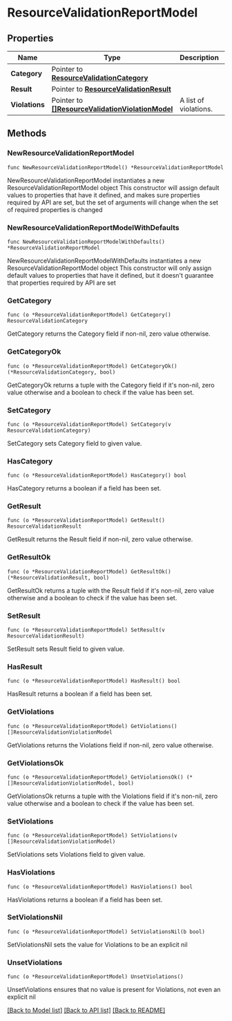 # ResourceValidationReportModel

## Properties

Name | Type | Description | Notes
------------ | ------------- | ------------- | -------------
**Category** | Pointer to [**ResourceValidationCategory**](ResourceValidationCategory.md) |  | [optional] 
**Result** | Pointer to [**ResourceValidationResult**](ResourceValidationResult.md) |  | [optional] 
**Violations** | Pointer to [**[]ResourceValidationViolationModel**](ResourceValidationViolationModel.md) | A list of violations. | [optional] 

## Methods

### NewResourceValidationReportModel

`func NewResourceValidationReportModel() *ResourceValidationReportModel`

NewResourceValidationReportModel instantiates a new ResourceValidationReportModel object
This constructor will assign default values to properties that have it defined,
and makes sure properties required by API are set, but the set of arguments
will change when the set of required properties is changed

### NewResourceValidationReportModelWithDefaults

`func NewResourceValidationReportModelWithDefaults() *ResourceValidationReportModel`

NewResourceValidationReportModelWithDefaults instantiates a new ResourceValidationReportModel object
This constructor will only assign default values to properties that have it defined,
but it doesn't guarantee that properties required by API are set

### GetCategory

`func (o *ResourceValidationReportModel) GetCategory() ResourceValidationCategory`

GetCategory returns the Category field if non-nil, zero value otherwise.

### GetCategoryOk

`func (o *ResourceValidationReportModel) GetCategoryOk() (*ResourceValidationCategory, bool)`

GetCategoryOk returns a tuple with the Category field if it's non-nil, zero value otherwise
and a boolean to check if the value has been set.

### SetCategory

`func (o *ResourceValidationReportModel) SetCategory(v ResourceValidationCategory)`

SetCategory sets Category field to given value.

### HasCategory

`func (o *ResourceValidationReportModel) HasCategory() bool`

HasCategory returns a boolean if a field has been set.

### GetResult

`func (o *ResourceValidationReportModel) GetResult() ResourceValidationResult`

GetResult returns the Result field if non-nil, zero value otherwise.

### GetResultOk

`func (o *ResourceValidationReportModel) GetResultOk() (*ResourceValidationResult, bool)`

GetResultOk returns a tuple with the Result field if it's non-nil, zero value otherwise
and a boolean to check if the value has been set.

### SetResult

`func (o *ResourceValidationReportModel) SetResult(v ResourceValidationResult)`

SetResult sets Result field to given value.

### HasResult

`func (o *ResourceValidationReportModel) HasResult() bool`

HasResult returns a boolean if a field has been set.

### GetViolations

`func (o *ResourceValidationReportModel) GetViolations() []ResourceValidationViolationModel`

GetViolations returns the Violations field if non-nil, zero value otherwise.

### GetViolationsOk

`func (o *ResourceValidationReportModel) GetViolationsOk() (*[]ResourceValidationViolationModel, bool)`

GetViolationsOk returns a tuple with the Violations field if it's non-nil, zero value otherwise
and a boolean to check if the value has been set.

### SetViolations

`func (o *ResourceValidationReportModel) SetViolations(v []ResourceValidationViolationModel)`

SetViolations sets Violations field to given value.

### HasViolations

`func (o *ResourceValidationReportModel) HasViolations() bool`

HasViolations returns a boolean if a field has been set.

### SetViolationsNil

`func (o *ResourceValidationReportModel) SetViolationsNil(b bool)`

 SetViolationsNil sets the value for Violations to be an explicit nil

### UnsetViolations
`func (o *ResourceValidationReportModel) UnsetViolations()`

UnsetViolations ensures that no value is present for Violations, not even an explicit nil

[[Back to Model list]](../README.md#documentation-for-models) [[Back to API list]](../README.md#documentation-for-api-endpoints) [[Back to README]](../README.md)


